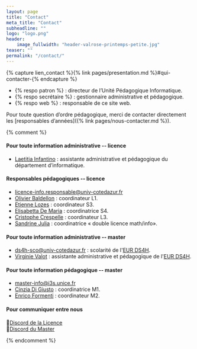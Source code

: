 ```yaml
---
layout: page
title: "Contact"
meta_title: "Contact"
subheadline: ""
logo: "logo.png"
header:
    image_fullwidth: "header-valrose-printemps-petite.jpg"
teaser: ""
permalink: "/contact/"
---
```


{% capture lien_contact %}{% link pages/presentation.md %}#qui-contacter-{% endcapture %}

- {% respo patron %} : directeur de l’Unité Pédagogique Informatique.
- {% respo secrétaire %} : gestionnaire administrative et pédagogique.
- {% respo web %} : responsable de ce site web.


Pour toute question d’ordre pédagogique, merci de contacter
directement les [responsables d’années]({% link pages/nous-contacter.md %}).


{% comment %}
#### Pour toute information administrative -- licence ####

- [Laetitia Infantino](mailto:laetitia.infantino@univ-cotedazur.fr) : assistante administrative et pédagogique du département d’informatique.


#### Responsables pédagogiques -- licence ####

- [licence-info.responsable@univ-cotedazur.fr](mailto:licence-info.responsable@univ-cotedazur.fr)
- [Olivier Baldellon](mailto:licence-info.responsable@univ-cotedazur.fr) : coordinateur L1.
- [Etienne Lozes](mailto:licence-info.responsable@univ-cotedazur.fr) : coordinateur S3.
- [Elisabetta De Maria](mailto:licence-info.responsable@univ-cotedazur.fr) : coordinatrice S4.
- [Cristophe Crespelle](mailto:licence-info.responsable@univ-cotedazur.fr) : coordinateur L3.
- [Sandrine Julia](mailto:licence-info.responsable@univ-cotedazur.fr) : coordinatrice « double licence math/info».

#### Pour toute information administrative -- master ####

- [ds4h-sco@univ-cotedazur.fr](mailto:ds4h-sco@univ-cotedazur.fr) : scolarité de l'[EUR DS4H](http://univ-cotedazur.fr/en/eur/ds4h/).
- [Virginie Valot](mailto:virginie.valot@univ-cotedazur.fr) : assistante administrative et pédagogique de l'[EUR DS4H](http://univ-cotedazur.fr/en/eur/ds4h/).


#### Pour toute information pédagogique -- master  ####

- [master-info@i3s.unice.fr](mailto:master-info@i3s.unice.fr)
- [Cinzia Di Giusto](mailto:master-info@i3s.unice.fr) : coordinatrice M1.
- [Enrico Formenti](mailto:master-info@i3s.unice.fr) : coordinateur M2.



#### Pour communiquer entre nous ####

<span class="iconfont pr10">&#xf113;</span>[Discord de la Licence](https://discord.com/invite/mjtRTSb)<br/>
<span class="iconfont pr10">&#xf113;</span>[Discord du Master](https://discord.com/invite/YJAcCW4)

{% endcomment %}
